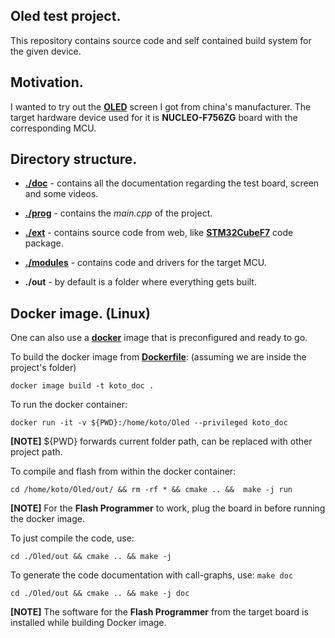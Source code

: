 ## Oled test project.

This repository contains source code and self contained build system for the given device.

## Motivation.

I wanted to try out the [**OLED**][1] screen I got from china's manufacturer.
The target hardware device used for it is **NUCLEO-F756ZG** board with the corresponding MCU.

## Directory structure.

* [**./doc**][2] - contains all the documentation regarding the test board, screen and some videos.

* [**./prog**][3] - contains the *main.cpp* of the project.

* [**./ext**][4] - contains source code from web, like [**STM32CubeF7**][5] code package.

* [**./modules**][6] - contains code and drivers for the target MCU.

* **./out** - by default is a folder where everything gets built.

## Docker image. (Linux)

One can also use a [**docker**][7] image that is preconfigured and ready to go.

To build the docker image from [**Dockerfile**][8]: (assuming we are inside the project's folder)

`docker image build -t koto_doc .`

To run the docker container:

`docker run -it -v ${PWD}:/home/koto/Oled --privileged koto_doc`

**[NOTE]** ${PWD} forwards current folder path, can be replaced with other
project path.

To compile and flash from within the docker container:

`cd /home/koto/Oled/out/ && rm -rf * && cmake .. &&  make -j run`

**[NOTE]** For the **Flash Programmer** to work, plug the board in before running the docker image.

To just compile the code, use:

`cd ./Oled/out && cmake .. && make -j`

To generate the code documentation with call-graphs, use: `make doc`

`cd ./Oled/out && cmake .. && make -j doc`

**[NOTE]** The software for the **Flash Programmer** from the target board is installed while building Docker image.

[1]: ./doc/OledScreen_PV13904PY24G.pdf
[2]: ./doc
[3]: ./prog
[4]: ./ext
[5]: https://github.com/STMicroelectronics/STM32CubeF7
[6]: ./modules
[7]: https://www.docker.com/resources/what-container
[8]: ./Dockerfile
